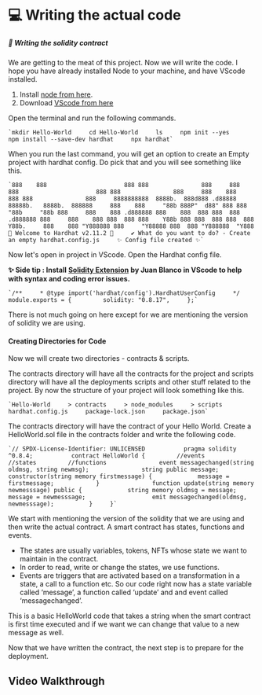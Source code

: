 💻 Writing the actual code
==========================

##### 🌱 Writing the solidity contract

We are getting to the meat of this project. Now we will write the code. I hope you have already installed Node to your machine, and have VScode installed. 

1.  Install [node from here](https://nodejs.org/en/).
2.  Download [VScode from here](https://code.visualstudio.com/)

Open the terminal and run the following commands.     

    `mkdir Hello-World     cd Hello-World     ls     npm init --yes     npm install --save-dev hardhat     npx hardhat`

When you run the last command, you will get an option to create an Empty project with hardhat config. Do pick that and you will see something like this.

    `888    888                      888 888               888     888    888                      888 888               888     888    888                      888 888               888     8888888888  8888b.  888d888 .d88888 88888b.   8888b.  888888     888    888     "88b 888P"  d88" 888 888 "88b     "88b 888     888    888 .d888888 888    888  888 888  888 .d888888 888     888    888 888  888 888    Y88b 888 888  888 888  888 Y88b.     888    888 "Y888888 888     "Y88888 888  888 "Y888888  "Y888     👷 Welcome to Hardhat v2.11.2 👷‍     ✔ What do you want to do? - Create an empty hardhat.config.js     ✨ Config file created ✨`

Now let's open in project in VScode. Open the Hardhat config file.

**✨ Side tip : Install** [**Solidity Extension**](https://marketplace.visualstudio.com/items?itemName=JuanBlanco.solidity) **by Juan Blanco in VScode to help with syntax and coding error issues.**

    `/**     * @type import('hardhat/config').HardhatUserConfig     */     module.exports = {         solidity: "0.8.17",     };`

There is not much going on here except for we are mentioning the version of solidity we are using. 

#### Creating Directories for Code

Now we will create two directories - contracts & scripts.

The contracts directory will have all the contracts for the project and scripts directory will have all the deployments scripts and other stuff related to the project. By now the structure of your project will look something like this.

    `Hello-World     > contracts     > node_modules     > scripts     hardhat.config.js     package-lock.json     package.json`

The contracts directory will have the contract of your Hello World. Create a HelloWorld.sol file in the contracts folder and write the following code. 

    `// SPDX-License-Identifier: UNLICENSED           pragma solidity ^0.8.4;           contract HelloWorld {         //events         //states         //functions               event messagechanged(string oldmsg, string newmsg);               string public message;               constructor(string memory firstmessage) {             message = firstmessage;            }               function update(string memory newmesssage) public {             string memory oldmsg = message;             message = newmesssage;                   emit messagechanged(oldmsg, newmesssage);          }     }`

We start with mentioning the version of the solidity that we are using and then write the actual contract. A smart contract has states, functions and events. 

*   The states are usually variables, tokens, NFTs whose state we want to maintain in the contract.
*   In order to read, write or change the states, we use functions.  
*   Events are triggers that are activated based on a transformation in a state, a call to a function etc. So our code right now has a state variable called ‘message’, a function called ‘update’ and and event called ‘messagechanged’.

This is a basic HelloWorld code that takes a string when the smart contract is first time executed and if we want we can change that value to a new message as well.

Now that we have written the contract, the next step is to prepare for the deployment. 

Video Walkthrough
-----------------

